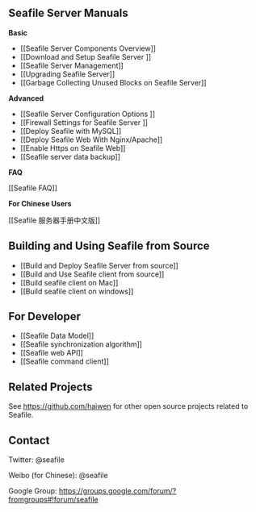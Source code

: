 ## Seafile Server Manuals

**Basic**

* [[Seafile Server Components Overview]]
* [[Download and Setup Seafile Server ]]
* [[Seafile Server Management]]
* [[Upgrading Seafile Server]]
* [[Garbage Collecting Unused Blocks on Seafile Server]]

**Advanced**

* [[Seafile Server Configuration Options ]]
* [[Firewall Settings for Seafile Server ]]
* [[Deploy Seafile with MySQL]]
* [[Deploy Seafile Web With Nginx/Apache]]
* [[Enable Https on Seafile Web]]
* [[Seafile server data backup]]

**FAQ**

[[Seafile FAQ]]

**For Chinese Users**

[[Seafile 服务器手册中文版]]

## Building and Using Seafile from Source

* [[Build and Deploy Seafile Server from source]]
* [[Build and Use Seafile client from source]]
* [[Build seafile client on Mac]]
* [[Build seafile client on windows]]

## For Developer

* [[Seafile Data Model]]
* [[Seafile synchronization algorithm]]
* [[Seafile web API]]
* [[Seafile command client]]

## Related Projects

See https://github.com/haiwen for other open source projects related to Seafile.

## Contact

Twitter: @seafile

Weibo (for Chinese): @seafile

Google Group: https://groups.google.com/forum/?fromgroups#!forum/seafile